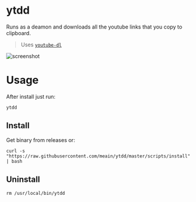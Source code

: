 # ytdd

Runs as a deamon and downloads all the youtube links that you copy to clipboard.

> Uses [`youtube-dl`](https://github.com/ytdl-org/youtube-dl)

![screenshot](https://i.imgur.com/zVyFx2G.png)

# Usage

After install just run:

```
ytdd
```

## Install

Get binary from releases or:

```
curl -s "https://raw.githubusercontent.com/meain/ytdd/master/scripts/install" | bash
```

## Uninstall

```
rm /usr/local/bin/ytdd
```
